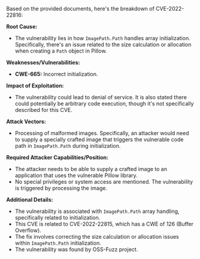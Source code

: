 Based on the provided documents, here's the breakdown of CVE-2022-22816:

**Root Cause:**
- The vulnerability lies in how `ImagePath.Path` handles array initialization. Specifically, there's an issue related to the size calculation or allocation when creating a `Path` object in Pillow.

**Weaknesses/Vulnerabilities:**
-   **CWE-665:** Incorrect initialization.

**Impact of Exploitation:**
-   The vulnerability could lead to denial of service. It is also stated there could potentially be arbitrary code execution, though it's not specifically described for this CVE.

**Attack Vectors:**
-   Processing of malformed images. Specifically, an attacker would need to supply a specially crafted image that triggers the vulnerable code path in `ImagePath.Path` during initialization.

**Required Attacker Capabilities/Position:**
- The attacker needs to be able to supply a crafted image to an application that uses the vulnerable Pillow library.
- No special privileges or system access are mentioned. The vulnerability is triggered by processing the image.

**Additional Details:**
- The vulnerability is associated with `ImagePath.Path` array handling, specifically related to initialization.
- This CVE is related to CVE-2022-22815, which has a CWE of 126 (Buffer Overflow).
- The fix involves correcting the size calculation or allocation issues within `ImagePath.Path` initialization.
- The vulnerability was found by OSS-Fuzz project.